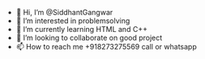 - 👋 Hi, I’m @SiddhantGangwar
- 👀 I’m interested in problemsolving 
- 🌱 I’m currently learning HTML and C++
- 💞️ I’m looking to collaborate on good project
- 📫 How to reach me +918273275569 call or whatsapp
